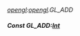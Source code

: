 _[opengl](../../modules/opengl/opengl-module.md):[opengl](../../modules/opengl/opengl-module.md).GL\_ADD_
##### Const GL\_ADD:[Int](../../modules/wonkey/wonkey-types-int.md)
